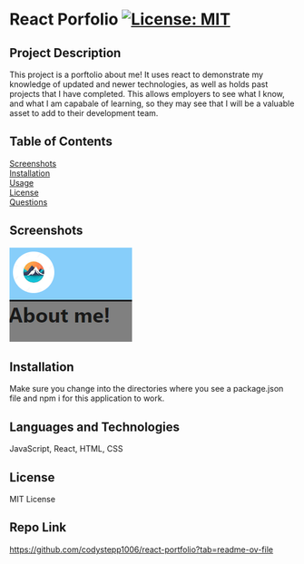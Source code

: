 # React Porfolio [![License: MIT](https://img.shields.io/badge/License-MIT-yellow.svg)](https://opensource.org/licenses/MIT) 

## Project Description

This project is a porftolio about me! It uses react to demonstrate my knowledge of updated and newer technologies, as well as holds past projects that I have completed. This allows employers to see what I know, and what I am capabale of learning, so they may see that I will be a valuable asset to add to their development team. 

## Table of Contents
[Screenshots](#screenshots)  
[Installation](#installation)  
[Usage](#usage)  
[License](#license)  
[Questions](#questions)  

## Screenshots

![alt text](<Screenshot 2024-03-13 153607.png>)

## Installation

Make sure you change into the directories where you see a package.json file and npm i for this application to work. 

## Languages and Technologies

JavaScript, React, HTML, CSS

## License
MIT License

## Repo Link

https://github.com/codystepp1006/react-portfolio?tab=readme-ov-file
 
